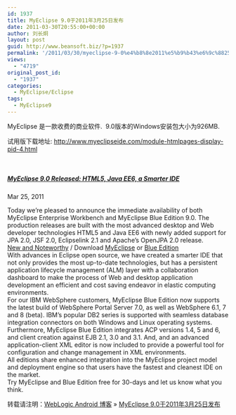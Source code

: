 ```yaml
---
id: 1937
title: MyEclipse 9.0于2011年3月25日发布
date: 2011-03-30T20:55:00+00:00
author: 刘长炯
layout: post
guid: http://www.beansoft.biz/?p=1937
permalink: '/2011/03/30/myeclipse-9-0%e4%b8%8e2011%e5%b9%b43%e6%9c%8825%e6%97%a5%e5%8f%91%e5%b8%83/'
views:
  - "4719"
original_post_id:
  - "1937"
categories:
  - MyEclipse/Eclipse
tags:
  - MyEclipse9
---
```

MyEclipse 是一款收费的商业软件.&#160; 9.0版本的Windows安装包大小为926MB.

试用版下载地址: <http://www.myeclipseide.com/module-htmlpages-display-pid-4.html>

&#160;

##### [MyEclipse 9.0 Released: HTML5, Java EE6, a Smarter IDE](http://www.myeclipseide.com/Article101.html)

Mar 25, 2011

Today we&#8217;re pleased to announce the immediate availability of both MyEclipse Enterprise Workbench and MyEclipse Blue Edition 9.0. The production releases are built with the most advanced desktop and Web developer technologies HTML5 and Java EE6 with newly added support for JPA 2.0, JSF 2.0, Eclipselink 2.1 and Apache&#8217;s OpenJPA 2.0 release.   
[New and Noteworthy](http://www.myeclipseide.com/module-htmlpages-display-pid-470.html#) / Download [MyEclipse](http://www.myeclipseide.com/) or [Blue Edition](http://www.myeclipseide.com/blue.php)   
With advances in Eclipse open source, we have created a smarter IDE that not only provides the most up-to-date technologies, but has a persistent application lifecycle management (ALM) layer with a collaboration dashboard to make the process of Web and desktop application development an efficient and cost saving endeavor in elastic computing environments.   
For our IBM WebSphere customers, MyEclipse Blue Edition now supports the latest build of WebSphere Portal Server 7.0, as well as WebSphere 6.1, 7 and 8 (beta). IBM&#8217;s popular DB2 series is supported with seamless database integration connectors on both Windows and Linux operating systems.   
Furthermore, MyEclipse Blue Edition integrates ACP versions 1.4, 5 and 6, and client creation against EJB 2.1, 3.0 and 3.1. And, and an advanced application-client XML editor is now included to provide a powerful tool for configuration and change management in XML environments.   
All editions share enhanced integration into the MyEclipse project model and deployment engine so that users have the fastest and cleanest IDE on the market.   
Try MyEclipse and Blue Edition free for 30-days and let us know what you think.

转载请注明：[WebLogic Android 博客](http://www.beansoft.biz) &raquo; [MyEclipse 9.0于2011年3月25日发布](http://www.beansoft.biz/2011/03/30/myeclipse-9-0%e4%b8%8e2011%e5%b9%b43%e6%9c%8825%e6%97%a5%e5%8f%91%e5%b8%83/)